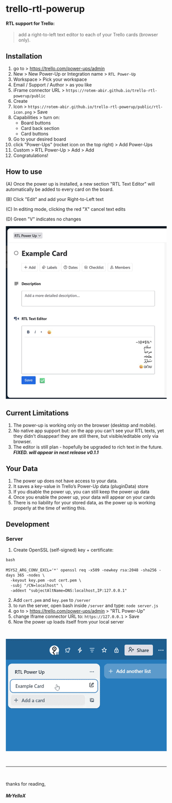 # trello-rtl-powerup

#### RTL support for Trello:

> add a right-to-left text editor to each of your Trello cards (browser only).


## Installation

1. go to > https://trello.com/power-ups/admin
2. New > New Power-Up or Integration name > `RTL Power-Up`
3. Workspace > Pick your workspace 
4. Email / Support / Author > as you like
5. iFrame connector URL > `https://rotem-abir.github.io/trello-rtl-powerup/public`
6. Create
7. Icon > `https://rotem-abir.github.io/trello-rtl-powerup/public/rtl-icon.png` > Save
8. Capabilities > turn on:
    * Board buttons
    * Card back section
    * Card buttons
9. Go to your desired board
10. click "Power-Ups" (rocket icon on the top right) > Add Power-Ups
11. Custom > RTL Power-Up > Add > Add
12. Congratulations!


## How to use

(A) Once the power up is installed, a new section "RTL Text Editor" will automatically be added to every card on the board.

(B) Click "Edit" and add your Right-to-Left text

(C) In editing mode, clicking the red "X" cancel text edits

(D) Green "V" indicates no changes

![alt text](docs/v010-m.jpg)


## Current Limitations

1. The power-up is working only on the browser (desktop and mobile).
2. No native app support but: on the app you can't see your RTL texts, yet they didn't disappear! they are still there, but visible/editable only via browser.
3. The editor is still plan - hopefully be upgraded to rich text in the future. ***FIXED. will appear in next release v0.1.1***

## Your Data

1. The power up does not have access to your data.
2. It saves a key-value in Trello’s Power-Up data (pluginData) store
3. If you disable the power up, you can still keep the power up data
4. Once you enable the power up, your data will appear on your cards
5. There is no liability for your stored data, as the power up is working properly at the time of writing this.


## Development

### Server

1. Create OpenSSL (self-signed) key + certificate:
```
bash

MSYS2_ARG_CONV_EXCL='*' openssl req -x509 -newkey rsa:2048 -sha256 -days 365 -nodes \
  -keyout key.pem -out cert.pem \
  -subj "/CN=localhost" \
  -addext "subjectAltName=DNS:localhost,IP:127.0.0.1"
```

2. Add `cert.pem` and `key.pem` to `/server`
3. to run the server, open bash inside `/server` and type: `node server.js`
4. go to > https://trello.com/power-ups/admin > "RTL Power-Up"
5. change Iframe connector URL to: `https://127.0.0.1` > Save
6. Now the power up loads itself from your local server

<br>

![alt text](docs/v010-installation.gif)

<br>

---

<br>

thanks for reading,

##### MrYelloX
